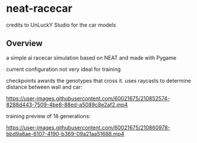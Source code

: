 # neat-racecar
credits to UnLuckY Studio for the car models

## Overview
a simple ai racecar simulation based on NEAT and made with Pygame

current configuration not very ideal for training


checkpoints awards the genotypes that cross it. uses raycasts to determine distance between wall and car:

https://user-images.githubusercontent.com/60021675/210852574-8288d443-7509-4be8-88ed-a5089c8e2af2.mp4



training preview of 18 generations:

https://user-images.githubusercontent.com/60021675/210860978-bbd9a8ae-6107-4190-b369-09a21aa51688.mp4

